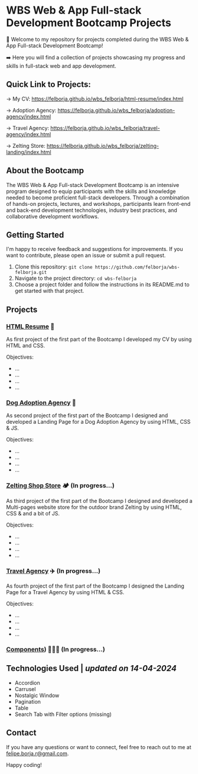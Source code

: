  # WBS Web & App Full-stack Development Bootcamp Projects

 👋 Welcome to my repository for projects completed during the WBS Web & App Full-stack Development Bootcamp! 

➡️ Here you will find a collection of projects showcasing my progress and skills in full-stack web and app development.

## Quick Link to Projects:

→ My CV: https://felborja.github.io/wbs_felborja/html-resume/index.html

→ Adoption Agency: https://felborja.github.io/wbs_felborja/adoption-agency/index.html

→ Travel Agency: https://felborja.github.io/wbs_felborja/travel-agency/index.html

→ Zelting Store: https://felborja.github.io/wbs_felborja/zelting-landing/index.html


## About the Bootcamp

The WBS Web & App Full-stack Development Bootcamp is an intensive program designed to equip participants with the skills and knowledge needed to become proficient full-stack developers. Through a combination of hands-on projects, lectures, and workshops, participants learn front-end and back-end development technologies, industry best practices, and collaborative development workflows.

## Getting Started

I'm happy to receive feedback and suggestions for improvements. If you want to contribute, please open an issue or submit a pull request.

1. Clone this repository: `git clone https://github.com/felborja/wbs-felborja.git`
2. Navigate to the project directory: `cd wbs-felborja`
3. Choose a project folder and follow the instructions in its README.md to get started with that project.

## Projects

### [HTML Resume](https://github.com/felborja/wbs_felborja/tree/7c5a5f6cb82c0523b6c2be02c700a2adb4eab348/html-resume/) 🔖

As first project of the first part of the Bootcamp I developed my CV by using HTML and CSS.

Objectives:

- ...
- ...
- ...
- ...

### [Dog Adoption Agency](https://github.com/felborja/wbs_felborja/tree/7c5a5f6cb82c0523b6c2be02c700a2adb4eab348/adoption-agency) 🐶

As second project of the first part of the Bootcamp I designed and developed a Landing Page for a Dog Adoption Agency by using HTML, CSS & JS.

Objectives:

- ...
- ...
- ...
- ...

### [Zelting Shop Store](https://github.com/felborja/wbs_felborja/tree/ca0e216856ebfa52e2ea451f252004be9f99ce1b/zelting-landing) 🏕️ (In progress...)

As third project of the first part of the Bootcamp I designed and developed a Multi-pages website store for the outdoor brand Zelting by using HTML, CSS & and a bit of JS.

Objectives:

- ...
- ...
- ...
- ...

### [Travel Agency](https://github.com/felborja/wbs_felborja/tree/ca0e216856ebfa52e2ea451f252004be9f99ce1b/travel-agency) ✈️ (In progress...)

As fourth project of the first part of the Bootcamp I designed the Landing Page for a Travel Agency by using HTML & CSS.

Objectives:

- ...
- ...
- ...
- ...

### [Components](https://github.com/felborja/wbs_felborja/tree/7994748479c7e4c0c210f0a1c2e68e8a0b766dc3/components)) 👨🏽‍💻 (In progress...)

## Technologies Used | _updated on 14-04-2024_

- Accordion
- Carrusel
- Nostalgic Window
- Pagination
- Table
- Search Tab with Filter options (missing)


## Contact

If you have any questions or want to connect, feel free to reach out to me at [felipe.borja.r@gmail.com](mailto:felipe.borja.r@gmail.com).

Happy coding!

